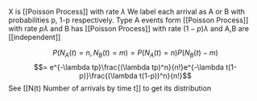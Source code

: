 X is [[Poisson Process]] with rate $\lambda$ We label each arrival as A or B with probabilities p, 1-p respectively. 
Type A events form [[Poisson Process]] with rate $p\lambda$ and B has [[Poisson Process]] with rate $(1-p)\lambda$ and A,B are [[independent]]

$$P(N_A(t)=n,N_B(t)=m)=P(N_A(t)=n)P(N_B(t)-m)$$
$$= e^{-\lambda tp}\frac{(\lambda tp)^n}{n!}e^{-\lambda t(1-p)}\frac{(\lambda t(1-p))^n}{n!}$$
See [[N(t) Number of arrivals by time t]] to get its distribution
